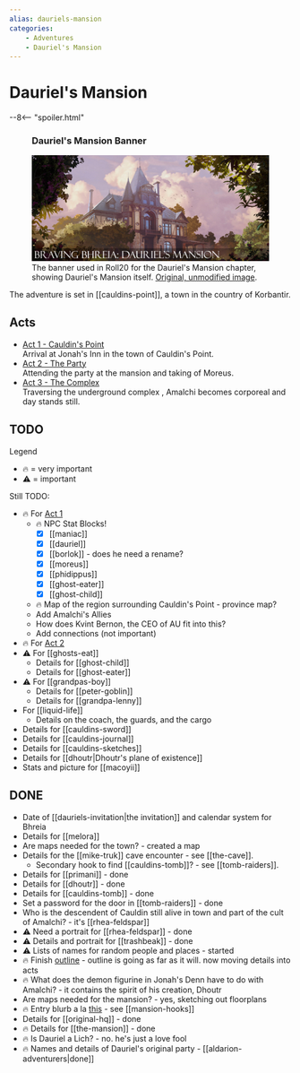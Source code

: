 ```yaml
---
alias: dauriels-mansion
categories:
    - Adventures
    - Dauriel's Mansion
---
```

# Dauriel's Mansion

--8<-- "spoiler.html"

<figure class="infobox right">
  <h3>Dauriel's Mansion Banner</h3>
  <a href="/assets/images/dauriels-mansion-roll20-banner.jpg">
    <img src="/assets/images/dauriels-mansion-roll20-banner.jpg" />
  </a>
  <figcaption>
    The banner used in Roll20 for the Dauriel's Mansion chapter, showing Dauriel's Mansion itself. <a href="https://www.artstation.com/artwork/W2nxZQ">Original, unmodified image</a>.
  </figcaption>
</figure>

The adventure is set in [[cauldins-point]], a town in the country of Korbantir.

## Acts

* [Act 1 - Cauldin's Point](acts/act-1/index.md)  
  Arrival at Jonah's Inn in the town of Cauldin's Point.
* [Act 2 - The Party](acts/act-2/index.md)  
  Attending the party at the mansion and taking of Moreus.
* [Act 3 - The Complex](acts/act-3/index.md)  
  Traversing the underground complex , Amalchi becomes corporeal and day stands still.

## TODO

Legend

* 🔥 = very important
* ⚠️ = important

Still TODO:

* 🔥 For [Act 1](acts/act-1/index.md)
  * 🔥 NPC Stat Blocks!
    * [x] [[maniac]]
    * [x] [[dauriel]]
    * [x] [[borlok]] - does he need a rename?
    * [x] [[moreus]]
    * [x] [[phidippus]]
    * [x] [[ghost-eater]]
    * [x] [[ghost-child]]
  * 🔥 Map of the region surrounding Cauldin's Point - province map?
  * Add Amalchi's Allies
  * How does Kvint Bernon, the CEO of AU fit into this?
  * Add connections (not important)
* 🔥 For [Act 2](acts/act-2/index.md)
* ⚠️ For [[ghosts-eat]]
  * Details for [[ghost-child]]
  * Details for [[ghost-eater]]
* ⚠️ For [[grandpas-boy]]
  * Details for [[peter-goblin]]
  * Details for [[grandpa-lenny]]
* For [[liquid-life]]
  * Details on the coach, the guards, and the cargo
* Details for [[cauldins-sword]]
* Details for [[cauldins-journal]]
* Details for [[cauldins-sketches]]
* Details for [[dhoutr|Dhoutr's plane of existence]]
* Stats and picture for [[macoyii]]

## DONE

* Date of [[dauriels-invitation|the invitation]] and calendar system for Bhreia
* Details for [[melora]]
* Are maps needed for the town? - created a map
* Details for the [[mike-truk]] cave encounter - see [[the-cave]].
  * Secondary hook to find [[cauldins-tomb]]? - see [[tomb-raiders]].
* Details for [[primani]] - done
* Details for [[dhoutr]] - done
* Details for [[cauldins-tomb]] - done
* Set a password for the door in [[tomb-raiders]] - done
* Who is the descendent of Cauldin still alive in town and part of the cult of Amalchi? - it's [[rhea-feldspar]]
* ⚠️ Need a portrait for [[rhea-feldspar]] - done
* ⚠️ Details and portrait for [[trashbeak]] - done
* ⚠️ Lists of names for random people and places - started
* 🔥 Finish [outline](story-outline.md) - outline is going as far as it will. now moving details into acts
* 🔥 What does the demon figurine in Jonah's Denn have to do with Amalchi? - it contains the spirit of his creation, Dhoutr
* Are maps needed for the mansion? - yes, sketching out floorplans
* 🔥 Entry blurb a la [this](https://criticalrole.fandom.com/wiki/The_Nameless_Ones/Transcript#Part_I) - see [[mansion-hooks]]
* Details for [[original-hq]] - done
* 🔥 Details for [[the-mansion]] - done
* 🔥 Is Dauriel a Lich? - no. he's just a love fool
* 🔥 Names and details of Dauriel's original party - [[aldarion-adventurers|done]]
